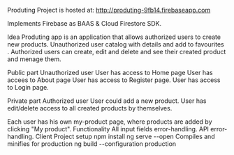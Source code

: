 Produting 
Project is hosted at: http://produting-9fb14.firebaseapp.com

Implements Firebase as BAAS & Cloud Firestore SDK.

Idea
Produting app is an application that allows authorized users to create new products. Unauthorized user catalog with details and add to favourites . Authorized users can create, edit and delete  and see their created product and menage them.

Public part
Unauthorized user
User has access to Home page 
User has accees to About page
User has access to Register page.
User has access to Login page.

Private part
Authorized user
User could add a new product.
User has edit/delete access to all created products by themselves.

Each user has his own my-product page, where products are added by clicking "My product".
Functionality
All input fields error-handling.
API error-handling.
Client Project setup
npm install
ng serve --open
Compiles and minifies for production
ng build --configuration production
